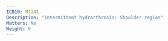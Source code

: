 ```yaml
---
ICD10: M1241
Description: "Intermittent hydrarthrosis: Shoulder region"
Matters: No
Weight: 0
---
```

